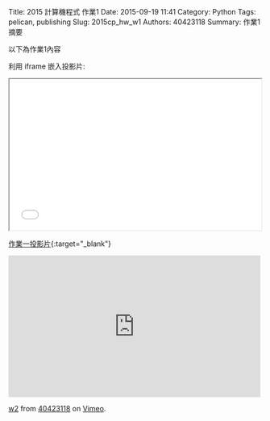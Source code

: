 Title: 2015 計算機程式 作業1
Date: 2015-09-19 11:41
Category: Python
Tags: pelican, publishing
Slug: 2015cp_hw_w1
Authors: 40423118
Summary: 作業1摘要

以下為作業1內容

利用 iframe 嵌入投影片:

<iframe src="40423118_cp_w1_p.html" width="500" height="300"></iframe>

[作業一投影片](40423118_cp_w1_p.html){:target="_blank"}

<iframe src="https://player.vimeo.com/video/152291218" width="500" height="281" frameborder="0" webkitallowfullscreen mozallowfullscreen allowfullscreen></iframe> <p><a href="https://vimeo.com/152291218">w2</a> from <a href="https://vimeo.com/user46453244">40423118</a> on <a href="https://vimeo.com">Vimeo</a>.</p>